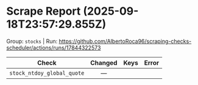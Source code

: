 # Scrape Report (2025-09-18T23:57:29.855Z)

Group: `stocks`  |  Run: https://github.com/AlbertoRoca96/scraping-checks-scheduler/actions/runs/17844322573

| Check | Changed | Keys | Error |
|---|:---:|:--|:--|
| `stock_ntdoy_global_quote` | — |  |  |
